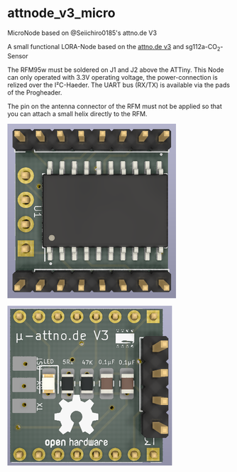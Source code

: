 # attnode_v3_micro
 MicroNode based on @Seiichiro0185's attno.de V3

A small functional LORA-Node based on the [attno.de v3](https://attno.de) and sg112a-CO<sub>2</sub>-Sensor

The RFM95w must be soldered on J1 and J2 above the ATTiny. This Node can only operated with 3.3V operating voltage, the power-connection is relized over the I²C-Haeder. The UART bus (RX/TX) is available via the pads of the Progheader.

The pin on the antenna connector of the RFM must not be applied so that you can attach a small helix directly to the RFM.

![front view](https://github.com/theArcher73/attnode_v3_micro/blob/main/kicad_project/img/front.png)

![Rear view](https://github.com/theArcher73/attnode_v3_micro/blob/main/kicad_project/img/rear.png)
